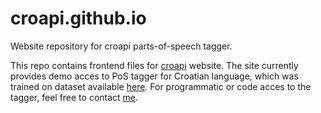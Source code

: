 # croapi.github.io
Website repository for croapi parts-of-speech tagger.

This repo contains frontend files for [croapi](https://croapi.github.io/) website. The site currently provides demo acces to PoS tagger for Croatian language, which was trained on dataset available [here](https://www.clarin.si/repository/xmlui/handle/11356/1183). 
For programmatic or code acces to the tagger, feel free to contact [me](https://github.com/mpavlovic).
